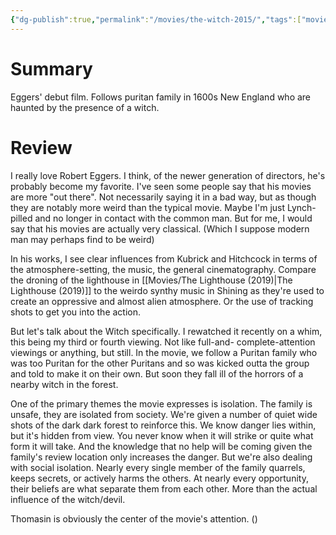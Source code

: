 ```yaml
---
{"dg-publish":true,"permalink":"/movies/the-witch-2015/","tags":["movies"],"created":"2023-12-26","updated":"2024-06-20"}
---
```



# Summary

Eggers' debut film. Follows puritan family in 1600s New England who are haunted by the presence of a witch.

# Review

I really love Robert Eggers. I think, of the newer generation of directors, he's probably become my favorite. I've seen some people say that his movies are more "out there". Not necessarily saying it in a bad way, but as though they are notably more weird than the typical movie. Maybe I'm just Lynch-pilled and no longer in contact with the common man. But for me, I would say that his movies are actually very classical. (Which I suppose modern man may perhaps find to be weird)

In his works, I see clear influences from Kubrick and Hitchcock in terms of the atmosphere-setting, the music, the general cinematography. Compare the droning of the lighthouse in [[Movies/The Lighthouse (2019)\|The Lighthouse (2019)]] to the weirdo synthy music in Shining as they're used to create an oppressive and almost alien atmosphere. Or the use of tracking shots to get you into the action.

But let's talk about the Witch specifically. I rewatched it recently on a whim, this being my third or fourth viewing. Not like full-and- complete-attention viewings or anything, but still. In the movie, we follow a Puritan family who was too Puritan for the other Puritans and so was kicked outta the group and told to make it on their own. But soon they fall ill of the horrors of a nearby witch in the forest.

One of the primary themes the movie expresses is isolation. The family is unsafe, they are isolated from society. We're given a number of quiet wide shots of the dark dark forest to reinforce this. We know danger lies within, but it's hidden from view. You never know when it will strike or quite what form it will take. And the knowledge that no help will be coming given the family's review location only increases the danger. But we're also dealing with social isolation. Nearly every single member of the family quarrels, keeps secrets, or actively harms the others. At nearly every opportunity, their beliefs are what separate them from each other. More than the actual influence of the witch/devil.

Thomasin is obviously the center of the movie's attention. ()
